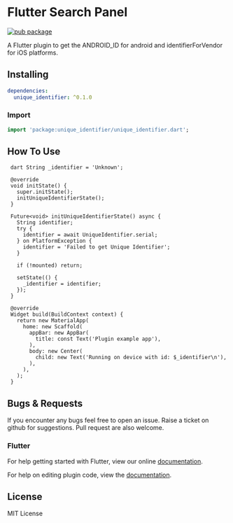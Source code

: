 # Flutter Search Panel

[![pub package](https://img.shields.io/badge/pub-0.1.0-green.svg)](https://pub.dartlang.org/packages/unique_identifier)

A Flutter plugin to get the ANDROID_ID for android and identifierForVendor for iOS platforms.

## Installing

```yaml
dependencies:
  unique_identifier: ^0.1.0
```

### Import

```dart
import 'package:unique_identifier/unique_identifier.dart';
```

## How To Use

```
 dart String _identifier = 'Unknown';
  
 @override
 void initState() {
   super.initState();
   initUniqueIdentifierState();
 }

 Future<void> initUniqueIdentifierState() async {
   String identifier;
   try {
     identifier = await UniqueIdentifier.serial;
   } on PlatformException {
     identifier = 'Failed to get Unique Identifier';
   }

   if (!mounted) return;

   setState(() {
     _identifier = identifier;
   });
 }

 @override
 Widget build(BuildContext context) {
   return new MaterialApp(
     home: new Scaffold(
       appBar: new AppBar(
         title: const Text('Plugin example app'),
       ),
       body: new Center(
         child: new Text('Running on device with id: $_identifier\n'),
       ),
     ),
   );
 }
```

## Bugs & Requests

If you encounter any bugs feel free to open an issue. Raise a ticket on github for suggestions. Pull request are also welcome.

### Flutter

For help getting started with Flutter, view our online
[documentation](https://flutter.io/).

For help on editing plugin code, view the [documentation](https://flutter.io/platform-plugins/#edit-code).

## License

MIT License

